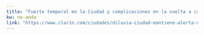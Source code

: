 ```yaml
---
title: "Fuerte temporal en la Ciudad y complicaciones en la vuelta a casa - 09/05/2019 - Clarín.com"
kw: no-anda
link: "https://www.clarin.com/ciudades/diluvia-ciudad-mantiene-alerta-meteorologico-complica-vuelta-casa_0_Jp7klplbQ.html"
---
```


